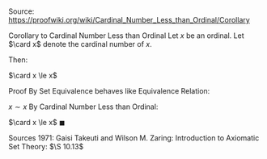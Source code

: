 # 

Source: https://proofwiki.org/wiki/Cardinal_Number_Less_than_Ordinal/Corollary

Corollary to Cardinal Number Less than Ordinal
Let $x$ be an ordinal.
Let $\card x$ denote the cardinal number of $x$.

Then:

$\card x \le x$


Proof
By Set Equivalence behaves like Equivalence Relation:

$x \sim x$
By Cardinal Number Less than Ordinal:

$\card x \le x$
$\blacksquare$


Sources
1971: Gaisi Takeuti and Wilson M. Zaring: Introduction to Axiomatic Set Theory: $\S 10.13$




